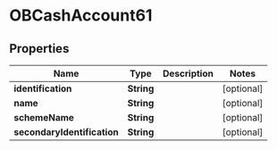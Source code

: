 
# OBCashAccount61

## Properties
Name | Type | Description | Notes
------------ | ------------- | ------------- | -------------
**identification** | **String** |  |  [optional]
**name** | **String** |  |  [optional]
**schemeName** | **String** |  |  [optional]
**secondaryIdentification** | **String** |  |  [optional]



